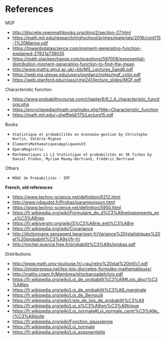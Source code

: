 # References

MGF

* <http://discrete.openmathbooks.org/dmoi2/section-27.html>
* <https://math.mit.edu/research/highschool/primes/materials/2018/conf/15-1%20Manne.pdf> 
* <https://towardsdatascience.com/moment-generating-function-explained-27821a739035>
* <https://math.stackexchange.com/questions/597008/exponential-distribution-moment-generating-function-to-find-the-mean>
* <http://www.maths.qmul.ac.uk/~bb/MS_Lectures_5and6.pdf>
* <https://web.ma.utexas.edu/users/gordanz/notes/mgf_color.pdf>
* <https://web.stanford.edu/class/cme241/lecture_slides/MGF.pdf>

Characteristic function

* <https://www.probabilitycourse.com/chapter6/6_1_4_characteristic_functions.php>
* <https://encyclopediaofmath.org/index.php?title=Characteristic_function>
* <https://math.mit.edu/~sheffield/175/Lecture15.pdf>

Books

* ``Statistique et probabilités en économie-gestion by Christophe Hurlin, Valérie Mignon``
* ``ElementsMathematiquesAppliqueesV3``
* ``OperaMagistris``
* ``Mathématiques L1 L2 Statistique et probabilités en 30 fiches by Daniel Fredon, Myriam Maumy-Bertrand, Frédéric Bertrand``

Others

* ``MOOC de Probabilités - IMT``

**French, old references**

* <https://www.techno-science.net/definition/6212.html>
* <http://www.jybaudot.fr/Probas/parampoisson.html>
* <https://www.techno-science.net/definition/5950.html>
* <https://fr.wikipedia.org/wiki/Formulaire_de_d%C3%A9veloppements_en_s%C3%A9ries>
* <https://fr.wikiversity.org/wiki/S%C3%A9rie_enti%C3%A8re>
* <https://fr.wikipedia.org/wiki/Covariance>
* <http://dictionnaire.sensagent.leparisien.fr/Variance%20(statistiques%20et%20probabilit%C3%A9s)/fr-fr/>
* <http://michel.quercia.free.fr/probabilit%C3%A9s/probas.pdf>

Distributions

* <http://www.math.univ-toulouse.fr/~rau/retro%20stat%20inf/c1.pdf>
* <https://misterprepa.net/les-lois-discretes-formules-mathematiques/>
* <http://maths.cnam.fr/Membres/ghorbanzadeh/lois.pdf>
* <https://fr.wikipedia.org/wiki/Loi_de_probabilit%C3%A9#Lois_discr%C3%A8tes>
* <https://fr.wikipedia.org/wiki/Loi_de_probabilit%C3%A9_marginale>
* <https://fr.wikipedia.org/wiki/Loi_de_Bernoulli>
* <https://fr.wikipedia.org/wiki/Liste_de_lois_de_probabilit%C3%A9>
* <https://fr.wikipedia.org/wiki/Loi_g%C3%A9om%C3%A9trique>
* <https://fr.wikipedia.org/wiki/Loi_normale#Loi_normale_centr%C3%A9e_r%C3%A9duite>
* <https://fr.wikipedia.org/wiki/Fonction_gaussienne>
* <https://fr.wikipedia.org/wiki/Loi_normale>
* <https://fr.wikipedia.org/wiki/Loi_exponentielle>